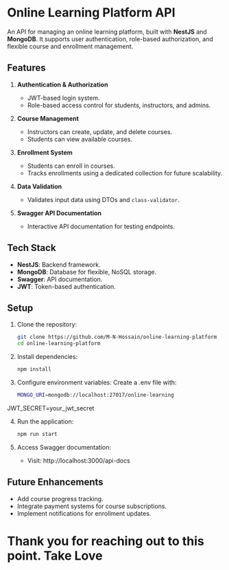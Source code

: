 # Online Learning Platform API

An API for managing an online learning platform, built with **NestJS** and **MongoDB**. It supports user authentication, role-based authorization, and flexible course and enrollment management.

## Features
1. **Authentication & Authorization**
   - JWT-based login system.
   - Role-based access control for students, instructors, and admins.

2. **Course Management**
   - Instructors can create, update, and delete courses.
   - Students can view available courses.

3. **Enrollment System**
   - Students can enroll in courses.
   - Tracks enrollments using a dedicated collection for future scalability.

4. **Data Validation**
   - Validates input data using DTOs and `class-validator`.

5. **Swagger API Documentation**
   - Interactive API documentation for testing endpoints.

## Tech Stack
- **NestJS**: Backend framework.
- **MongoDB**: Database for flexible, NoSQL storage.
- **Swagger**: API documentation.
- **JWT**: Token-based authentication.

## Setup
1. Clone the repository:
   ```bash
   git clone https://github.com/M-N-Hossain/online-learning-platform
   cd online-learning-platform
   
2. Install dependencies:
   ```bash
   npm install

3. Configure environment variables: Create a .env file with:
   ```bash
   MONGO_URI=mongodb://localhost:27017/online-learning
JWT_SECRET=your_jwt_secret

4. Run the application:
   ```bash
   npm run start

5. Access Swagger documentation:

   - Visit: http://localhost:3000/api-docs

## Future Enhancements

- Add course progress tracking.
- Integrate payment systems for course subscriptions.
- Implement notifications for enrollment updates.

# Thank you for reaching out to this point. Take Love
